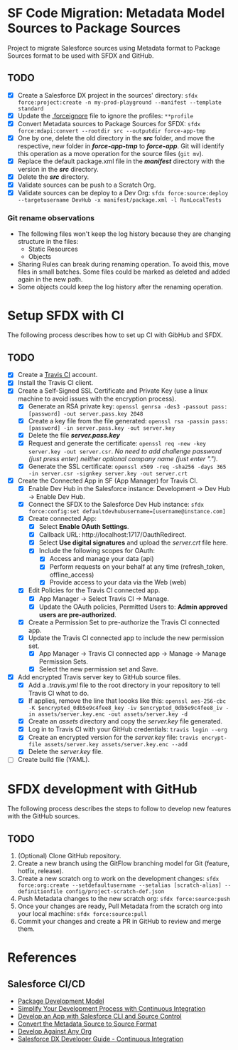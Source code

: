 # SF Code Migration: Metadata Model Sources to Package Sources

Project to migrate Salesforce sources using Metadata format to Package Sources format to be used with SFDX and GitHub.

## TODO
- [x] Create a Salesforce DX project in the sources' directory: `sfdx force:project:create -n my-prod-playground --manifest --template standard`
- [x] Update the [.forceignore](https://developer.salesforce.com/docs/atlas.en-us.sfdx_dev.meta/sfdx_dev/sfdx_dev_exclude_source.htm) file to ignore the profiles: `**profile`
- [x] Convert Metadata sources to Package Sources for SFDX: `sfdx force:mdapi:convert --rootdir src --outputdir force-app-tmp`
- [x] One by one, delete the old directory in the **_src_** folder, and move the respective, new folder in **_force-app-tmp_** to **_force-app_**. Git will identify this operation as a move operation for the source files (`git mv`).
- [x] Replace the default package.xml file in the **_manifest_**  directory with the version in the **_src_** directory.
- [x] Delete the **_src_** directory.
- [x] Validate sources can be push to a Scratch Org.
- [x] Validate sources can be deploy to a Dev Org: `sfdx force:source:deploy --targetusername DevHub -x manifest/package.xml -l RunLocalTests`

### Git rename observations
- The following files won't keep the log history because they are changing structure in the files:
  - Static Resources
  - Objects
- Sharing Rules can break during renaming operation. To avoid this, move files in small batches. Some files could be marked as deleted and added again in the new path. 
- Some objects could keep the log history after the renaming operation.

# Setup SFDX with CI

The following process describes how to set up CI with GibHub and SFDX.

## TODO
- [x] Create a [Travis CI](https://travis-ci.org/) account.
- [x] Install the Travis CI client.
- [x] Create a Self-Signed SSL Certificate and Private Key (use a linux machine to avoid issues with the encryption process).
  - [x] Generate an RSA private key: `openssl genrsa -des3 -passout pass:[password] -out server.pass.key 2048`
  - [x] Create a key file from the file generated: `openssl rsa -passin pass:[password] -in server.pass.key -out server.key`
  - [x] Delete the file **_server.pass.key_**
  - [x] Request and generate the certificate: `openssl req -new -key server.key -out server.csr`. _No need to add challenge password (just press enter) neither optional company name (just enter ".")_. 
  - [x] Generate the SSL certificate: `openssl x509 -req -sha256 -days 365 -in server.csr -signkey server.key -out server.crt` 
- [x] Create the Connected App in SF (App Manager) for Travis CI.
  - [x] Enable Dev Hub in the Salesforce instance: Development -> Dev Hub -> Enable Dev Hub.
  - [x] Connect the SFDX to the Salesforce Dev Hub instance: `sfdx force:config:set defaultdevhubusername=[username@instance.com]`
  - [x] Create connected App:
    - [x] Select **Enable OAuth Settings**.
    - [x] Callback URL: http://localhost:1717/OauthRedirect.
    - [x] Select **Use digital signatures** and upload the _server.crt_ file here.
    - [x] Include the following scopes for OAuth:
      - [x] Access and manage your data (api)
      - [x] Perform requests on your behalf at any time (refresh_token, offline_access)
      - [x] Provide access to your data via the Web (web)
  - [x] Edit Policies for the Travis CI connected app.
    - [x] App Manager -> Select Travis CI -> Manage.
    - [x] Update the OAuth policies, Permitted Users to: **Admin approved users are pre-authorized**.
  - [x] Create a Permission Set to pre-authorize the Travis CI connected app.
  - [x] Update the Travis CI connected app to include the new permission set.
    - [x] App Manager -> Travis CI connected app -> Manage -> Manage Permission Sets.
    - [x] Select the new permission set and Save.
- [x] Add encrypted Travis server key to GitHub source files.
  - [x] Add a _.travis.yml_ file to the root directory in your repository to tell Travis CI what to do.
  - [x] If applies, remove the line that loooks like this: `openssl aes-256-cbc -K $encrypted_0db5e9c4fee8_key -iv $encrypted_0db5e9c4fee8_iv -in assets/server.key.enc -out assets/server.key -d`
  - [x] Create an _assets_ directory and copy the _server.key_ file generated.
  - [x] Log in to Travis CI with your GitHub credentials: `travis login --org`
  - [x] Create an encrypted version for the _server.key_ file: `travis encrypt-file assets/server.key assets/server.key.enc --add`
  - [x] Delete the _server.key_ file.
- [ ] Create build file (YAML).

# SFDX development with GitHub

The following process describes the steps to follow to develop new features with the GitHub sources.

## TODO
1. \(Optional) Clone GitHub repository.
2. Create a new branch using the GitFlow branching model for Git (feature, hotfix, release).
3. Create a new scratch org to work on the development changes: `sfdx force:org:create --setdefaultusername --setalias [scratch-alias] --definitionfile config/project-scratch-def.json`
4. Push Metadata changes to the new scratch org: `sfdx force:source:push`
5. Once your changes are ready, Pull Metadata from the scratch org into your local machine: `sfdx force:source:pull`
6. Commit your changes and create a PR in GitHub to review and merge them.

# References
## Salesforce CI/CD
- [Package Development Model](https://trailhead.salesforce.com/content/learn/modules/sfdx_dev_model)
- [Simplify Your Development Process with Continuous Integration](https://trailhead.salesforce.com/content/learn/trails/move-to-a-continuous-integration-development)
- [Develop an App with Salesforce CLI and Source Control](https://trailhead.salesforce.com/content/learn/projects/develop-app-with-salesforce-cli-and-source-control)
- [Convert the Metadata Source to Source Format](https://developer.salesforce.com/docs/atlas.en-us.sfdx_dev.meta/sfdx_dev/sfdx_dev_ws_convert_mdapi.htm)
- [Develop Against Any Org](https://developer.salesforce.com/docs/atlas.en-us.sfdx_dev.meta/sfdx_dev/sfdx_dev_develop_any_org.htm)
- [Salesforce DX Developer Guide - Continuous Integration](https://developer.salesforce.com/docs/atlas.en-us.sfdx_dev.meta/sfdx_dev/sfdx_dev_ci.htm)
